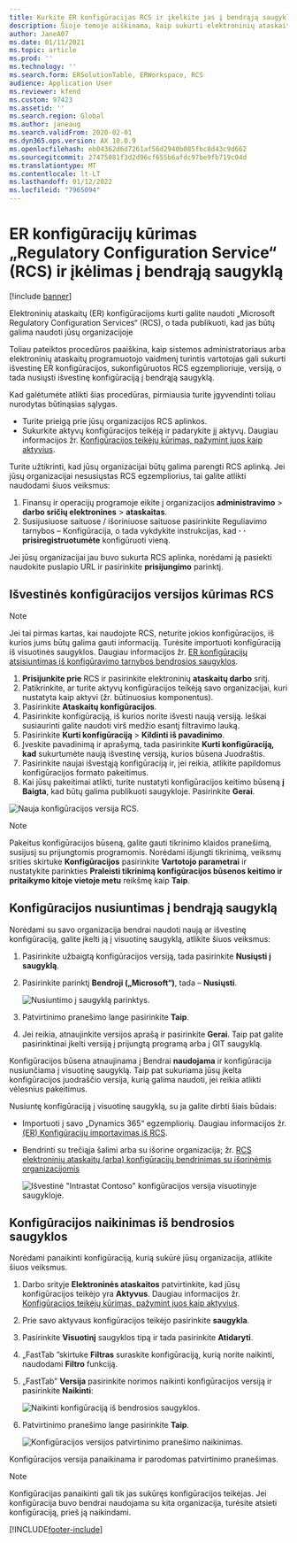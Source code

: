 ```yaml
---
title: Kurkite ER konfigūracijas RCS ir įkelkite jas į bendrąją saugyklą
description: Šioje temoje aiškinama, kaip sukurti elektroninių ataskaitų (ER) konfigūraciją „Microsoft Regulatory Configuration Service“ (RCS) ir nusiųsti ją į bendrąją saugyklą.
author: JaneA07
ms.date: 01/11/2021
ms.topic: article
ms.prod: ''
ms.technology: ''
ms.search.form: ERSolutionTable, ERWorkspace, RCS
audience: Application User
ms.reviewer: kfend
ms.custom: 97423
ms.assetid: ''
ms.search.region: Global
ms.author: janeaug
ms.search.validFrom: 2020-02-01
ms.dyn365.ops.version: AX 10.0.9
ms.openlocfilehash: eb04362d6d7261af56d2940b085fbc8d43c9d662
ms.sourcegitcommit: 27475081f3d2d96cf655b6afdc97be9fb719c04d
ms.translationtype: MT
ms.contentlocale: lt-LT
ms.lasthandoff: 01/12/2022
ms.locfileid: "7965094"
---
```

# <a name="create-er-configurations-in-regulatory-configuration-services-rcs-and-upload-them-to-the-global-repository"></a>ER konfigūracijų kūrimas „Regulatory Configuration Service“ (RCS) ir įkėlimas į bendrąją saugyklą

[!include [banner](../includes/banner.md)]

Elektroninių ataskaitų (ER) konfigūracijoms kurti galite naudoti „Microsoft Regulatory Configuration Services“ (RCS), o tada publikuoti, kad jas būtų galima naudoti jūsų organizacijoje

Toliau pateiktos procedūros paaiškina, kaip sistemos administratoriaus arba elektroninių ataskaitų programuotojo vaidmenį turintis vartotojas gali sukurti išvestinę ER konfigūracijos, sukonfigūruotos RCS egzemplioriuje, versiją, o tada nusiųsti išvestinę konfigūraciją į bendrąją saugyklą. 

Kad galėtumėte atlikti šias procedūras, pirmiausia turite įgyvendinti toliau nurodytas būtinąsias sąlygas.

- Turite prieigą prie jūsų organizacijos RCS aplinkos.
- Sukurkite aktyvų konfigūracijos teikėją ir padarykite jį aktyvų. Daugiau informacijos žr. [Konfigūracijos teikėjų kūrimas, pažymint juos kaip aktyvius](../../fin-ops-core/dev-itpro/analytics/tasks/er-configuration-provider-mark-it-active-2016-11.md).

Turite užtikrinti, kad jūsų organizacijai būtų galima parengti RCS aplinką. Jei jūsų organizacijai nesusiųstas RCS egzempliorius, tai galite atlikti naudodami šiuos veiksmus:

1. Finansų ir operacijų programoje eikite į organizacijos **administravimo** \> **darbo sričių elektronines** \> **ataskaitas**.
2. Susijusiuose saituose / išoriniuose saituose pasirinkite Reguliavimo tarnybos – Konfigūracija, o tada vykdykite instrukcijas, kad **·** **·** **prisiregistruotumėte** konfigūruoti vieną.

Jei jūsų organizacijai jau buvo sukurta RCS aplinka, norėdami ją pasiekti naudokite puslapio URL ir pasirinkite **prisijungimo** parinktį.

## <a name="create-a-derived-version-of-a-configuration-in-rcs"></a>Išvestinės konfigūracijos versijos kūrimas RCS

> [!NOTE]
> Jei tai pirmas kartas, kai naudojote RCS, neturite jokios konfigūracijos, iš kurios jums būtų galima gauti informaciją. Turėsite importuoti konfigūraciją iš visuotinės saugyklos. Daugiau informacijos žr. [ER konfigūracijų atsisiuntimas iš konfigūravimo tarnybos bendrosios saugyklos](../../fin-ops-core/dev-itpro/analytics/er-download-configurations-global-repo.md).

1. **Prisijunkite prie** RCS ir pasirinkite elektroninių **ataskaitų darbo** sritį.
2. Patikrinkite, ar turite aktyvų konfigūracijos teikėją savo organizacijai, kuri nustatyta kaip aktyvi (žr. būtinuosius komponentus). 
3. Pasirinkite **Ataskaitų konfigūracijos**.
4. Pasirinkite konfigūraciją, iš kurios norite išvesti naują versiją. Ieškai susiaurinti galite naudoti virš medžio esantį filtravimo lauką.
5. Pasirinkite **Kurti konfigūraciją** \> **Kildinti iš pavadinimo**.
6. Įveskite pavadinimą ir aprašymą, tada pasirinkite **Kurti konfigūraciją, kad** sukurtumėte naują išvestinę versiją, kurios būsena Juodraštis.
7. Pasirinkite naujai išvestąją konfigūraciją ir, jei reikia, atlikite papildomus konfigūracijos formato pakeitimus. 
8. Kai jūsų pakeitimai atlikti, turite nustatyti konfigūracijos keitimo būseną **į** **Baigta**, kad būtų galima publikuoti saugykloje. Pasirinkite **Gerai**.

![Nauja konfigūracijos versija RCS.](media/RCS_CompleteConfig.JPG)

> [!NOTE]
> Pakeitus konfigūracijos būseną, galite gauti tikrinimo klaidos pranešimą, susijusį su prijungtomis programomis. Norėdami išjungti tikrinimą, veiksmų srities skirtuke **Konfigūracijos** pasirinkite **Vartotojo parametrai** ir nustatykite parinkties **Praleisti tikrinimą konfigūracijos būsenos keitimo ir pritaikymo kitoje vietoje metu** reikšmę kaip **Taip**. 

## <a name="upload-a-configuration-to-the-global-repository"></a>Konfigūracijos nusiuntimas į bendrąją saugyklą

Norėdami su savo organizacija bendrai naudoti naują ar išvestinę konfigūraciją, galite įkelti ją į visuotinę saugyklą, atlikite šiuos veiksmus:

1. Pasirinkite užbaigtą konfigūracijos versiją, tada pasirinkite **Nusiųsti į saugyklą**.
2. Pasirinkite parinktį **Bendroji („Microsoft“)**, tada – **Nusiųsti**.

    ![Nusiuntimo į saugyklą parinktys.](media/RCS_Upload_to_GlobalRepo_options.JPG)

3. Patvirtinimo pranešimo lange pasirinkite **Taip**. 
4. Jei reikia, atnaujinkite versijos aprašą ir pasirinkite **Gerai**. Taip pat galite pasirinktinai įkelti versiją į prijungtą programą arba į GIT saugyklą.  

Konfigūracijos būsena atnaujinama į Bendrai **naudojama** ir konfigūracija nusiunčiama į visuotinę saugyklą. Taip pat sukuriama jūsų įkelta konfigūracijos juodraščio versija, kurią galima naudoti, jei reikia atlikti vėlesnius pakeitimus.

Nusiuntę konfigūraciją į visuotinę saugyklą, su ja galite dirbti šiais būdais:

- Importuoti į savo „Dynamics 365“ egzempliorių. Daugiau informacijos žr. [(ER) Konfigūracijų importavimas iš RCS](../../fin-ops-core/dev-itpro/analytics/tasks/import-configuration-rcs.md).
- Bendrinti su trečiąja šalimi arba su išorine organizacija; žr. [RCS elektroninių ataskaitų (arba) konfigūracijų bendrinimas su išorinėmis organizacijomis](rcs-global-repo-share-configuration.md)

    ![Išvestinė "Intrastat Contoso" konfigūracijos versija visuotinyje saugykloje.](media/RCS_Config_upload_GlobalRepo.JPG)

## <a name="delete-a-configuration-from-the-global-repository"></a>Konfigūracijos naikinimas iš bendrosios saugyklos
Norėdami panaikinti konfigūraciją, kurią sukūrė jūsų organizacija, atlikite šiuos veiksmus.

1. Darbo srityje **Elektroninės ataskaitos** patvirtinkite, kad jūsų konfigūracijos teikėjo yra **Aktyvus**. Daugiau informacijos žr. [Konfigūracijos teikėjų kūrimas, pažymint juos kaip aktyvius](../../fin-ops-core/dev-itpro/analytics/tasks/er-configuration-provider-mark-it-active-2016-11.md).
2. Prie savo aktyvaus konfigūracijos teikėjo pasirinkite **saugykla**.
3. Pasirinkite **Visuotinį** saugyklos tipą ir tada pasirinkite **Atidaryti**.
4. „FastTab ”skirtuke **Filtras** suraskite konfigūraciją, kurią norite naikinti, naudodami **Filtro** funkciją.
5. „FastTab” **Versija** pasirinkite norimos naikinti konfigūracijos versiją ir pasirinkite **Naikinti**:

    ![Naikinti konfigūraciją iš bendrosios saugyklos.](media/RCS_Delete_from_GlobalRepo.JPG)

6. Patvirtinimo pranešimo lange pasirinkite **Taip**.

    ![Konfigūracijos versijos patvirtinimo pranešimo naikinimas.](media/RCS_Delete_from_GlobalRepo_Msg.JPG)
 
Konfigūracijos versija panaikinama ir parodomas patvirtinimo pranešimas. 

> [!NOTE]
> Konfigūracijas panaikinti gali tik jas sukūręs konfigūracijos teikėjas. Jei konfigūracija buvo bendrai naudojama su kita organizacija, turėsite atsieti konfigūraciją, prieš ją naikindami.
 


[!INCLUDE[footer-include](../../includes/footer-banner.md)]

